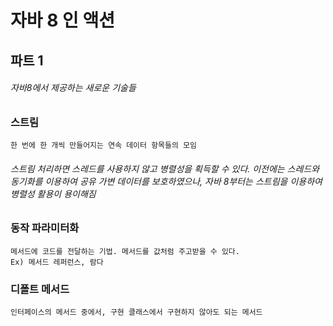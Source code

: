 # 자바 8 인 액션 
## 파트 1 
###### 자바8에서 제공하는 새로운 기술들
### 스트림 
    한 번에 한 개씩 만들어지는 연속 데이터 항목들의 모임
###### 스트림 처리하면 스레드를 사용하지 않고 병렬성을 획득할 수 있다. 이전에는 스레드와 동기화를 이용하여 공유 가변 데이터를 보호하였으나, 자바 8부터는 스트림을 이용하여 병렬성 활용이 용이해짐
 
### 동작 파라미터화 
    메서드에 코드를 전달하는 기법. 메서드를 값처럼 주고받을 수 있다.
    Ex) 메서드 레퍼런스, 람다

### 디폴트 메서드
    인터페이스의 메서드 중에서, 구현 클래스에서 구현하지 않아도 되는 메서드
    
    
    